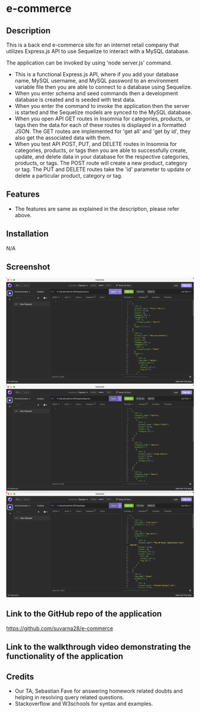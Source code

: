 # e-commerce

## Description 

This is a back end e-commerce site for an internet retail company that utilizes Express.js API to use Sequelize to interact with a MySQL database.

The application can be invoked by using 'node server.js' command. 

* This is a functional Express.js API, where if you add your database name, MySQL username, and MySQL password to an environment variable file then you are able to connect to a database using Sequelize.
* When you enter schema and seed commands then a development database is created and is seeded with test data.
* When you enter the command to invoke the application then the server is started and the Sequelize models are synced to the MySQL database.
* When you open API GET routes in Insomnia for categories, products, or tags then the data for each of these routes is displayed in a formatted JSON. The GET routes are implemented for 'get all' and 'get by id', they also get the associated data with them.
* When you test API POST, PUT, and DELETE routes in Insomnia for categories, products, or tags then you are able to successfully create, update, and delete data in your database for the respective categories, products, or tags. The POST route will create a new product, category or tag. The PUT and DELETE routes take the 'id' parameter to update or delete a particular product, category or tag.

## Features

* The features are same as explained in the description, please refer above.

## Installation

N/A

## Screenshot

![Main Webpage](./screenshot/screenshot_products.png)
![Main Webpage](./screenshot/screenshot_categories.png)
![Main Webpage](./screenshot/screenshot_tags.png)

## Link to the GitHub repo of the application

https://github.com/suvarna28/e-commerce

## Link to the walkthrough video demonstrating the functionality of the application



## Credits

* Our TA, Sebastian Fave for answering homework related doubts and helping in resolving query related questions. 
* Stackoverflow and W3schools for syntax and examples. 
